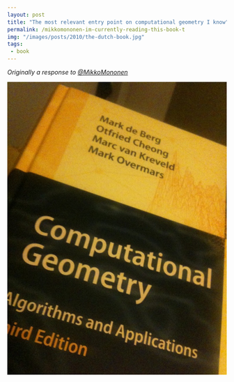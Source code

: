 ```yaml
---
layout: post
title: "The most relevant entry point on computational geometry I know"
permalink: /mikkomononen-im-currently-reading-this-book-t
img: "/images/posts/2010/the-dutch-book.jpg"
tags:
 - book
---
```


*Originally a response to [@MikkoMononen](https://twitter.com/mikkomononen)*

![The Dutch Book](/images/posts/2010/the-dutch-book.jpg "The Dutch Book")
